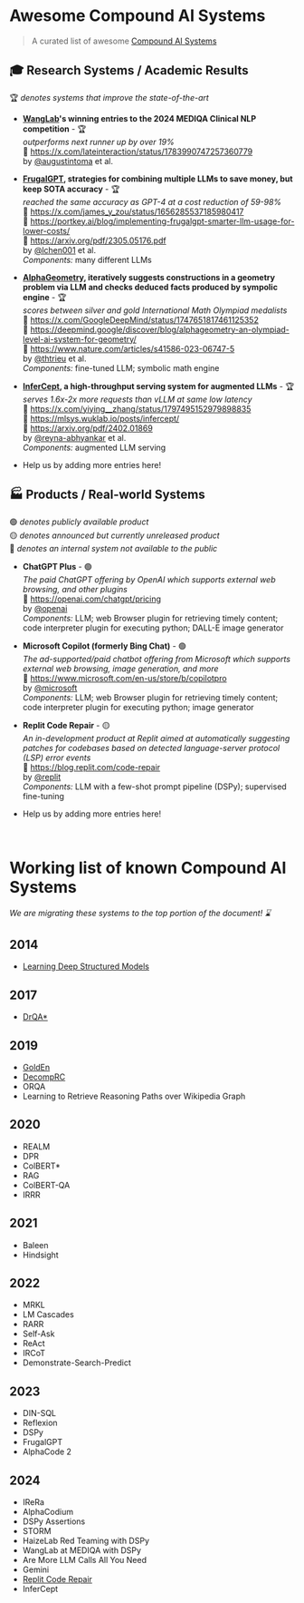 # Awesome Compound AI Systems

> A curated list of awesome [Compound AI Systems](https://bair.berkeley.edu/blog/2024/02/18/compound-ai-systems/)

## 🎓 Research Systems / Academic Results 
🏆 _denotes systems that improve the state-of-the-art_

* **[WangLab](https://www.wanglab.ai/)'s winning entries to the 2024 MEDIQA Clinical NLP competition** - 🏆  
_outperforms next runner up by over 19%_  
📢 https://x.com/lateinteraction/status/1783990747257360779  
by [@augustintoma](https://github.com/augustintoma) et al.  

* **[FrugalGPT](https://github.com/stanford-futuredata/FrugalGPT), strategies for combining multiple LLMs to save money, but keep SOTA accuracy** - 🏆  
_reached the same accuracy as GPT-4 at a cost reduction of 59-98%_  
📢 https://x.com/james_y_zou/status/1656285537185980417  
📰 https://portkey.ai/blog/implementing-frugalgpt-smarter-llm-usage-for-lower-costs/  
📖 https://arxiv.org/pdf/2305.05176.pdf  
by [@lchen001](https://github.com/lchen001) et al.  
_Components:_ many different LLMs

* **[AlphaGeometry](https://github.com/stanford-futuredata/FrugalGPT), iteratively suggests constructions in a geometry problem via LLM and checks deduced facts produced by sympolic engine** - 🏆  
_scores between silver and gold International Math Olympiad medalists_  
📢 https://x.com/GoogleDeepMind/status/1747651817461125352  
📰 https://deepmind.google/discover/blog/alphageometry-an-olympiad-level-ai-system-for-geometry/  
📖 https://www.nature.com/articles/s41586-023-06747-5  
by [@thtrieu](https://github.com/thtrieu) et al.  
_Components:_ fine-tuned LLM; symbolic math engine

* **[InferCept](https://github.com/WukLab/InferCept), a high-throughput serving system for augmented LLMs** - 🏆  
_serves 1.6x-2x more requests than vLLM at same low latency_  
📢 https://x.com/yiying__zhang/status/1797495152979898835  
📰 https://mlsys.wuklab.io/posts/infercept/  
📖 https://arxiv.org/pdf/2402.01869  
by [@reyna-abhyankar](https://github.com/reyna-abhyankar) et al.  
_Components:_ augmented LLM serving

* Help us by adding more entries here!

## 🏭 Products / Real-world Systems
🟢 _denotes publicly available product_  
🟡 _denotes announced but currently unreleased product_  
🔴 _denotes an internal system not available to the public_

* **ChatGPT Plus** - 🟢  
_The paid ChatGPT offering by OpenAI which supports external web browsing, and other plugins_  
🔗 https://openai.com/chatgpt/pricing  
by [@openai](https://github.com/openai)  
_Components:_ LLM; web Browser plugin for retrieving timely content; code interpreter plugin for executing python; DALL-E image generator 

* **Microsoft Copilot (formerly Bing Chat)** - 🟢  
_The ad-supported/paid chatbot offering from Microsoft which supports external web browsing, image generation, and more_  
🔗 https://www.microsoft.com/en-us/store/b/copilotpro  
by [@microsoft](https://github.com/microsoft)  
_Components:_ LLM; web Browser plugin for retrieving timely content; code interpreter plugin for executing python; image generator 

* **Replit Code Repair** - 🟡  
_An in-development product at Replit aimed at automatically suggesting patches for codebases based on detected language-server protocol (LSP) error events_  
📢 https://blog.replit.com/code-repair  
by [@replit](https://github.com/replit)  
_Components:_ LLM with a few-shot prompt pipeline (DSPy); supervised fine-tuning 

* Help us by adding more entries here!

<br />


# Working list of known Compound AI Systems
_We are migrating these systems to the top portion of the document! ⌛_

## 2014
* [Learning Deep Structured Models](https://arxiv.org/pdf/1407.2538)

## 2017
* [DrQA*](https://arxiv.org/abs/1704.00051)

## 2019
* [GoldEn](https://arxiv.org/abs/1910.07000)
* [DecompRC](https://arxiv.org/abs/1906.02916)
* ORQA
* Learning to Retrieve Reasoning Paths over Wikipedia Graph

## 2020
* REALM
* DPR
* ColBERT*
* RAG
* ColBERT-QA
* IRRR

## 2021
* Baleen
* Hindsight

## 2022
* MRKL
* LM Cascades
* RARR
* Self-Ask
* ReAct
* IRCoT
* Demonstrate-Search-Predict

## 2023
* DIN-SQL
* Reflexion
* DSPy
* FrugalGPT
* AlphaCode 2

## 2024
* IReRa
* AlphaCodium
* DSPy Assertions
* STORM
* HaizeLab Red Teaming with DSPy
* WangLab at MEDIQA with DSPy
* Are More LLM Calls All You Need
* Gemini
* [Replit Code Repair](https://blog.replit.com/code-repair)
* InferCept
